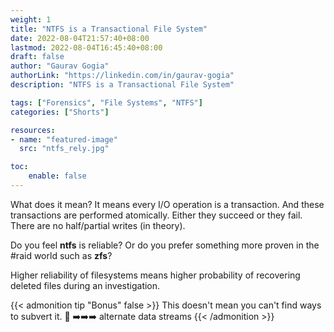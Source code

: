 ```yaml
---
weight: 1
title: "NTFS is a Transactional File System"
date: 2022-08-04T21:57:40+08:00
lastmod: 2022-08-04T16:45:40+08:00
draft: false
author: "Gaurav Gogia"
authorLink: "https://linkedin.com/in/gaurav-gogia"
description: "NTFS is a Transactional File System"

tags: ["Forensics", "File Systems", "NTFS"]
categories: ["Shorts"]

resources:
- name: "featured-image"
  src: "ntfs_rely.jpg"

toc:
    enable: false
---
```


What does it mean? It means every I/O operation is a transaction. And these transactions are performed atomically. Either they succeed or they fail. There are no half/partial writes (in theory).

Do you feel **ntfs** is reliable? Or do you prefer something more proven in the #raid world such as **zfs**?

Higher reliability of filesystems means higher probability of recovering deleted files during an investigation.


{{< admonition tip "Bonus" false >}}
This doesn't mean you can't find ways to subvert it.
👀 ➡️➡️➡️ alternate data streams
{{< /admonition >}}
